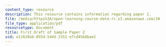 ```yaml
---
content_type: resource
description: This resource contains information regarding paper 2.
file: /media/https%3A/open-learning-course-data-rc.s3.amazonaws.com/18-821-project-laboratory-in-mathematics-spring-2013/e11620ab055d544d2351e7cd45b8bae2_MIT18_821S13_paper2-first.pdf
file_type: application/pdf
resourcetype: Document
title: First Draft of Sample Paper 2
uid: e11620ab-055d-544d-2351-e7cd45b8bae2
---
```

